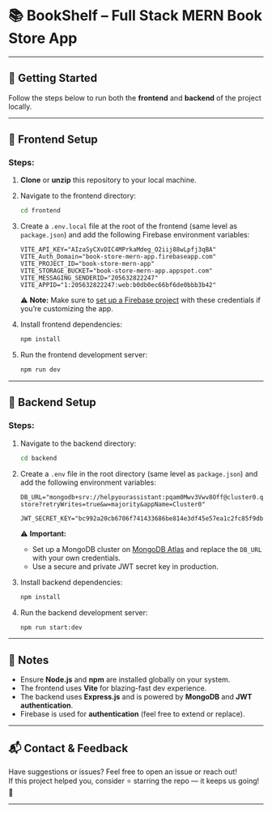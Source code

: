 # 📚 BookShelf – Full Stack MERN Book Store App



---

## 🚀 Getting Started

Follow the steps below to run both the **frontend** and **backend** of the project locally.

---

## 💾 Frontend Setup

### Steps:

1. **Clone** or **unzip** this repository to your local machine.

2. Navigate to the frontend directory:
   ```bash
   cd frontend
   ```

3. Create a `.env.local` file at the root of the frontend (same level as `package.json`) and add the following Firebase environment variables:

   ```
   VITE_API_KEY="AIzaSyCXvDIC4MPrkaMdeg_O2iij88wLpfj3qBA"
   VITE_Auth_Domain="book-store-mern-app.firebaseapp.com"
   VITE_PROJECT_ID="book-store-mern-app"
   VITE_STORAGE_BUCKET="book-store-mern-app.appspot.com"
   VITE_MESSAGING_SENDERID="205632822247"
   VITE_APPID="1:205632822247:web:b0db0ec66bf6de0bbb3b42"
   ```

   ⚠️ **Note:** Make sure to [set up a Firebase project](https://console.firebase.google.com/) with these credentials if you’re customizing the app.

4. Install frontend dependencies:
   ```bash
   npm install
   ```

5. Run the frontend development server:
   ```bash
   npm run dev
   ```

---

## 🧠 Backend Setup

### Steps:

1. Navigate to the backend directory:
   ```bash
   cd backend
   ```

2. Create a `.env` file in the root directory (same level as `package.json`) and add the following environment variables:

   ```
   DB_URL="mongodb+srv://helpyourassistant:pqam0Mwv3Vwv8Off@cluster0.qc3bq.mongodb.net/book-store?retryWrites=true&w=majority&appName=Cluster0"

   JWT_SECRET_KEY="bc992a20cb6706f741433686be814e3df45e57ea1c2fc85f9dbb0ef7df12308a669bfa7c976368ff32e32f6541480ce9ec1b122242f9b1257ab669026aeaf16"
   ```

   ⚠️ **Important:**  
   - Set up a MongoDB cluster on [MongoDB Atlas](https://www.mongodb.com/cloud/atlas) and replace the `DB_URL` with your own credentials.
   - Use a secure and private JWT secret key in production.

3. Install backend dependencies:
   ```bash
   npm install
   ```

4. Run the backend development server:
   ```bash
   npm run start:dev
   ```

---

## 📝 Notes

- Ensure **Node.js** and **npm** are installed globally on your system.
- The frontend uses **Vite** for blazing-fast dev experience.
- The backend uses **Express.js** and is powered by **MongoDB** and **JWT authentication**.
- Firebase is used for **authentication** (feel free to extend or replace).

---

## 📬 Contact & Feedback

Have suggestions or issues? Feel free to open an issue or reach out!  
If this project helped you, consider ⭐ starring the repo — it keeps us going! 🌟

---
